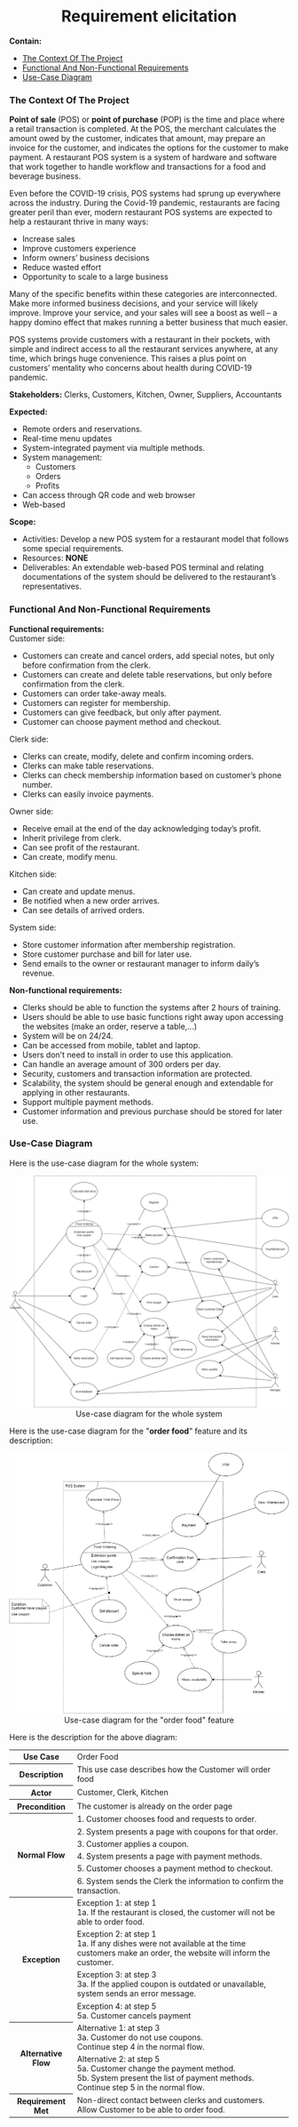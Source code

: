 <h1 align="center">Requirement elicitation</h1>

**Contain:**
* [The Context Of The Project](#the-context-of-the-project)
* [Functional And Non-Functional Requirements](#functional-and-non-functional-requirements)
* [Use-Case Diagram](#use-case-diagram)

### The Context Of The Project

**Point of sale** (POS) or **point of purchase** (POP) is the time and place where a retail transaction is completed.
At the POS, the merchant calculates the amount owed by the customer, indicates that amount, may prepare an invoice for the customer, and indicates the options for the customer to make payment.
A restaurant POS system is a system of hardware and software that work together to handle workflow and transactions for a food and beverage business.

Even before the COVID-19 crisis, POS systems had sprung up everywhere across the industry.
During the Covid-19 pandemic, restaurants are facing greater peril than ever, modern restaurant POS systems are expected to help a restaurant thrive in many ways:
* Increase sales
* Improve customers experience
* Inform owners’ business decisions
* Reduce wasted effort
* Opportunity to scale to a large business

Many of the specific benefits within these categories are interconnected.
Make more informed business decisions, and your service will likely improve.
Improve your service, and your sales will see a boost as well – a happy domino effect that makes running a better business that much easier.

POS systems provide customers with a restaurant in their pockets, with simple and indirect access to all the restaurant services anywhere, at any time, which brings huge convenience.
This raises a plus point on customers’ mentality who concerns about health during COVID-19 pandemic.

**Stakeholders:**
Clerks, Customers, Kitchen, Owner, Suppliers, Accountants

**Expected:**
* Remote orders and reservations.
* Real-time menu updates
* System-integrated payment via multiple methods.
* System management:
  * Customers
  * Orders
  * Profits
* Can access through QR code and web browser
* Web-based

**Scope:**
* Activities: Develop a new POS system for a restaurant model that follows some special requirements.
* Resources: **NONE**
* Deliverables: An extendable web-based POS terminal and relating documentations of the system should be delivered to the restaurant’s representatives.

### Functional And Non-Functional Requirements

**Functional requirements:**<br>
Customer side:
* Customers can create and cancel orders, add special notes, but only before confirmation from the clerk.
* Customers can create and delete table reservations, but only before confirmation from the clerk.
* Customers can order take-away meals.
* Customers can register for membership.
* Customers can give feedback, but only after payment.
* Customer can choose payment method and checkout.

Clerk side:
* Clerks can create, modify, delete and confirm incoming orders.
* Clerks can make table reservations.
* Clerks can check membership information based on customer’s phone number.
* Clerks can easily invoice payments.

Owner side:
* Receive email at the end of the day acknowledging today’s profit.
* Inherit privilege from clerk.
* Can see profit of the restaurant.
* Can create, modify menu.

Kitchen side:
* Can create and update menus.
* Be notified when a new order arrives.
* Can see details of arrived orders.

System side:
* Store customer information after membership registration.
* Store customer purchase and bill for later use.
* Send emails to the owner or restaurant manager to inform daily’s revenue.

**Non-functional requirements:**
* Clerks should be able to function the systems after 2 hours of training.
* Users should be able to use basic functions right away upon accessing the websites (make an order, reserve a table,...)
* System will be on 24/24.
* Can be accessed from mobile, tablet and laptop.
* Users don’t need to install in order to use this application.
* Can handle an average amount of 300 orders per day.
* Security, customers and transaction information are protected.
* Scalability, the system should be general enough and extendable for applying in other restaurants.
* Support multiple payment methods.
* Customer information and previous purchase should be stored for later use.

### Use-Case Diagram

Here is the use-case diagram for the whole system:

<p align="center">
    <img src="Use-case/whole-system-use-case.png" alt="Whole System Use-Case Diagram">
    <br />
    Use-case diagram for the whole system
</p>

Here is the use-case diagram for the "**order food**" feature and its description:

<p align="center">
    <img src="Use-case/order-food-use-case.png" alt="Order Food Use-Case Diagram">
    <br />
    Use-case diagram for the "order food" feature
</p>

Here is the description for the above diagram:

<table>
    <tr>
        <th>Use Case</th>
        <td>Order Food</td>
    </tr>
    <tr>
        <th>Description</th>
        <td>This use case describes how the Customer will order food</td>
    </tr>
    <tr>
        <th>Actor</th>
        <td>Customer, Clerk, Kitchen</td>
    </tr>
    <tr>
        <th>Precondition</th>
        <td>The customer is already on the order page</td>
    </tr>
    <tr>
        <th rowspan="6">Normal Flow</th>
        <td>1. Customer chooses food and requests to order.</td>
    </tr>
    <tr>
        <td>2. System presents a page with coupons for that order.</td>
    </tr>
    <tr>
        <td>3. Customer applies a coupon.</td>
    </tr>
    <tr>
        <td>4. System presents a page with payment methods.</td>
    </tr>
    <tr>
        <td>5. Customer chooses a payment method to checkout.</td>
    </tr>
    <tr>
        <td>6. System sends the Clerk the information to confirm the transaction.</td>
    </tr>
    <tr>
        <th rowspan="4">Exception</th>
        <td>
            Exception 1: at step 1<br>
            1a. If the restaurant is closed, the customer will not be able to order food.
        </td>
    </tr>
    <tr>
        <td>
            Exception 2: at step 1<br>
            1a. If any dishes were not available at the time customers make an order, the website will inform the customer.
        </td>
    </tr>
    <tr>
        <td>
            Exception 3: at step 3<br>
            3a. If the applied coupon is outdated or unavailable, system sends an error message.
        </td>
    </tr>
    <tr>
        <td>
            Exception 4: at step 5<br>
            5a. Customer cancels payment
        </td>
    </tr>
    <tr>
        <th rowspan="2">Alternative Flow</th>
        <td>
            Alternative 1: at step 3<br>
            3a. Customer do not use coupons.<br>
            Continue step 4 in the normal flow.
        </td>
    </tr>
    <tr>
        <td>
            Alternative 2: at step 5<br>
            5a. Customer change the payment method.<br>
            5b. System present the list of payment methods.<br>
            Continue step 5 in the normal flow.
        </td>
    </tr>
    <tr>
        <th>Requirement Met</th>
        <td>
            Non-direct contact between clerks and customers.<br>
            Allow Customer to be able to order food.
        </td>
    </tr>
</table>
